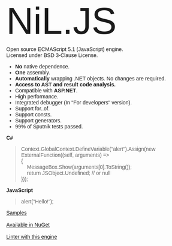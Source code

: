 <html>
<head>
    <title></title>
    <link href='http://fonts.googleapis.com/css?family=Duru+Sans' rel='stylesheet' type='text/css'>
</head>
<body style="font-family: 'Duru Sans', sans-serif;">
    <div style="font-weight: 500; font-size: 100px; position: relative; top: -10px;">NiL.JS</div>
    Open source ECMAScript 5.1 (JavaScript) engine.<br/>
    Licensed under BSD 3-Clause License.
    <ul>
        <li><span style="font-weight:bold">No</span> native dependence.</li>
        <li><span style="font-weight:bold">One</span> assembly.</li>
        <li><span style="font-weight:bold">Automatically</span> wrapping .NET objects. No changes are required.</li>
        <li><span style="font-weight:bold">Access to AST and result code analysis.</span></li>
        <li>Compatible with <span style="font-weight:bold">ASP.NET</span>.</li>
        <li>High performance.</li>
        <li>Integrated debugger (In "For developers" version).</li>
        <li>Support for..of.</li>
        <li>Support consts.</li>
        <li>Support generators.</li>
        <li>99% of Sputnik tests passed.</li>
    </ul>
    <p><strong>C#</strong></p>
    <blockquote>
Context.GlobalContext.DefineVariable("alert").Assign(new ExternalFunction((self, arguments) =&gt; <br/>
{<br/>
&nbsp;&nbsp;&nbsp;&nbsp;MessageBox.Show(arguments[0].ToString());<br/>
&nbsp;&nbsp;&nbsp;&nbsp;return JSObject.Undefined; // or null<br/>
}));<br/>
</blockquote>
    <p><strong>JavaScript</strong></p>
    <blockquote>
<p>alert("Hello!");</p>
</blockquote>
    <a href="https://github.com/nilproject/NiL.JS/wiki/Samples">Samples</a>
    <br/><br/>
    <a href="https://www.nuget.org/packages/NiL.JS">Available in NuGet</a>
    <br/><br/>
    <a href="http://nilproject.net/linter.html">Linter with this engine</a>
</body>
</html>
